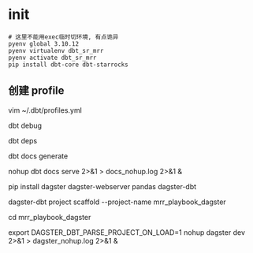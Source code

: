 # init

```shell
# 这里不能用exec临时切环境, 有点诡异
pyenv global 3.10.12 
pyenv virtualenv dbt_sr_mrr
pyenv activate dbt_sr_mrr
pip install dbt-core dbt-starrocks
```

## 创建 profile
vim ~/.dbt/profiles.yml

dbt debug

dbt deps

dbt docs generate

nohup dbt docs serve 2>&1 > docs_nohup.log 2>&1 &

pip install dagster dagster-webserver pandas dagster-dbt

dagster-dbt project scaffold --project-name mrr_playbook_dagster

cd mrr_playbook_dagster

export DAGSTER_DBT_PARSE_PROJECT_ON_LOAD=1
nohup dagster dev 2>&1 > dagster_nohup.log 2>&1 &
